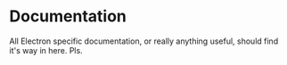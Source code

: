 # Documentation
All Electron specific documentation, or really anything useful, should find it's way in here. Pls.